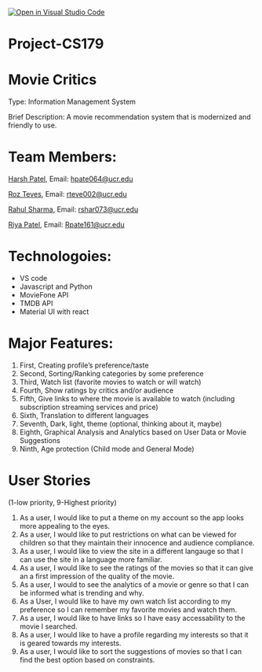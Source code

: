 [![Open in Visual Studio Code](https://classroom.github.com/assets/open-in-vscode-718a45dd9cf7e7f842a935f5ebbe5719a5e09af4491e668f4dbf3b35d5cca122.svg)](https://classroom.github.com/online_ide?assignment_repo_id=11509562&assignment_repo_type=AssignmentRepo)
# Project-CS179


# Movie Critics

Type: Information Management System

Brief Description: 
A movie recommendation system that is modernized and friendly to use.



# Team Members:
[Harsh Patel](https://github.com/hp6164), Email: hpate064@ucr.edu

[Roz Teves](https://github.com/CC-Sev), Email: rteve002@ucr.edu 

[Rahul Sharma](https://github.com/RS99), Email: rshar073@ucr.edu

[Riya Patel](https://github.com/Patelriyaaa), Email: Rpate161@ucr.edu


# Technologoies:
- VS code
- Javascript and Python
- MovieFone API
- TMDB API
- Material UI with react

# Major Features:

1. First, Creating profile’s preference/taste
2. Second, Sorting/Ranking categories by some preference
3. Third, Watch list (favorite movies to watch or will watch)
4. Fourth, Show ratings by critics and/or audience
5. Fifth, Give links to where the movie is available to watch (including subscription streaming services and price)
6. Sixth, Translation to different languages
7. Seventh, Dark, light, theme (optional, thinking about it, maybe)
8. Eighth, Graphical Analysis and Analytics based on User Data or Movie Suggestions
9. Ninth, Age protection (Child mode and General Mode)


# User Stories
(1-low priority, 9-Highest priority)

1. As a user, I would like to put a theme on my account so the app looks more appealing to the eyes.
2. As a user, I would like to put restrictions on what can be viewed for children so that they maintain their innocence and audience compliance.
3. As a user, I would like to view the site in a different langauge so that I can use the site in a language more familiar.
4. As a user, I would like to see the ratings of the movies so that it can give an a first impression of the quality of the movie.
5. As a user, I would to see the analytics of a movie or genre so that I can be informed what is trending and why.
6. As a User, I would like to have my own watch list according to my preference so I can remember my favorite movies and watch them.
7. As a user, I would like to have links so I have easy accessability to the movie I searched.
8. As a user, I would like to have a profile regarding my interests so that it is geared towards my interests.
9. As a user, I would like to sort the suggestions of movies so that I can find the best option based on constraints.






